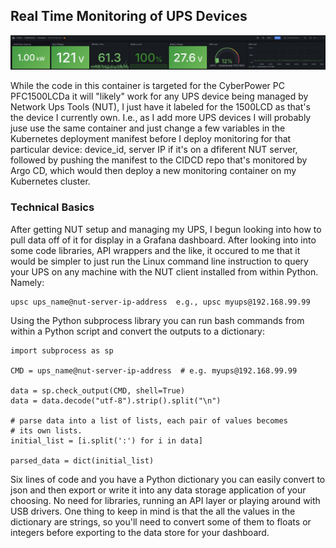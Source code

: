 ## Real Time Monitoring of UPS Devices

![Dashboard Thumbnail](../images/ups_dashboard.png)  

While the code in this container is targeted for the CyberPower PC PFC1500LCDa it will "likely" work for any UPS device being managed by Network Ups Tools (NUT), I just have it labeled for the 1500LCD as that's the device I currently own. I.e., as I add more UPS devices I will probably juse use the same container and just change a few variables in the Kubernetes deployment manifest before I deploy monitoring for that particular device: device_id, server IP if it's on a dfiferent NUT server, followed by pushing the manifest to the CIDCD repo that's monitored by Argo CD, which would then deploy a new monitoring container on my Kubernetes cluster. 

### Technical Basics

After getting NUT setup and managing my UPS, I begun looking into how to pull data off of it for display in a Grafana dashboard. After looking into into some code libraries, API wrappers and the like, it occured to me that it would be simpler to just run the Linux command line instruction to query your UPS on any machine with the NUT client installed from within Python. Namely: 

~~~
upsc ups_name@nut-server-ip-address  e.g., upsc myups@192.168.99.99
~~~

Using the Python subprocess library you can run bash commands from within a Python script and convert the outputs to a dictionary:

~~~
import subprocess as sp

CMD = ups_name@nut-server-ip-address  # e.g. myups@192.168.99.99

data = sp.check_output(CMD, shell=True)
data = data.decode("utf-8").strip().split("\n")

# parse data into a list of lists, each pair of values becomes
# its own lists.
initial_list = [i.split(':') for i in data]

parsed_data = dict(initial_list)
~~~

Six lines of code and you have a Python dictionary you can easily convert to json and then export or write it into any data storage application of your choosing. No need for libraries, running an API layer or playing around with USB drivers. One thing to keep in mind is that the all the values in the dictionary are strings, so you'll need to convert some of them to floats or integers before exporting to the data store for your dashboard.
